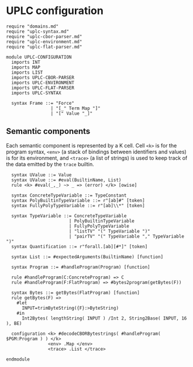 # UPLC configuration

```k
require "domains.md"
require "uplc-syntax.md"
require "uplc-cbor-parser.md"
require "uplc-environment.md"
require "uplc-flat-parser.md"

module UPLC-CONFIGURATION
  imports INT
  imports MAP
  imports LIST
  imports UPLC-CBOR-PARSER
  imports UPLC-ENVIRONMENT
  imports UPLC-FLAT-PARSER
  imports UPLC-SYNTAX

  syntax Frame ::= "Force"
                 | "[_" Term Map "]"
                 | "[" Value "_]"
```

## Semantic components

Each semantic component is represented by a K cell. Cell `<k>` is for
the program syntax, `<env>` (a stack of bindings between identifiers
and values) is for its environment, and `<trace>` (a list of strings)
is used to keep track of the data emitted by the `trace` builtin.

```k
  syntax UValue ::= Value
  syntax UValue ::= #eval(BuiltinName, List)
  rule <k> #eval(_,_) ~> _ => (error) </k> [owise]

  syntax ConcreteTypeVariable ::= TypeConstant
  syntax PolyBuiltinTypeVariable ::= r"[ab]#" [token]
  syntax FullyPolyTypeVariable ::= r"[ab]\\*" [token]

  syntax TypeVariable ::= ConcreteTypeVariable
                        | PolyBuiltinTypeVariable
                        | FullyPolyTypeVariable
                        | "listTV" "(" TypeVariable ")"
                        | "pairTV" "(" TypeVariable "," TypeVariable ")"
  syntax Quantification ::= r"forall.[ab][#*]" [token]

  syntax List ::= #expectedArguments(BuiltinName) [function]

  syntax Program ::= #handleProgram(Program) [function]

  rule #handleProgram(C:ConcreteProgram) => C
  rule #handleProgram(F:FlatProgram) => #bytes2program(getBytes(F))

  syntax Bytes ::= getBytes(FlatProgram) [function]
  rule getBytes(F) =>
    #let
      INPUT=trimByteString({F}:>ByteString)
    #in
      Int2Bytes( lengthString( INPUT ) /Int 2, String2Base( INPUT, 16 ), BE)

  configuration <k> #decodeCBORBytestrings( #handleProgram( $PGM:Program ) ) </k>
                <env> .Map </env>
                <trace> .List </trace>
```

```k
endmodule
```
